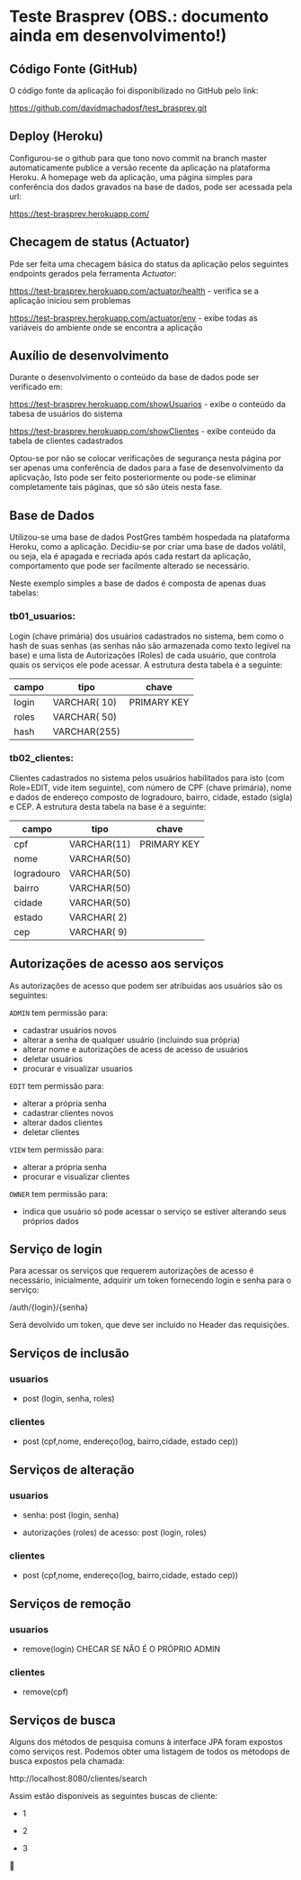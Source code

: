 
# Teste Brasprev (OBS.: documento ainda em desenvolvimento!)

## Código Fonte (GitHub)

O código fonte da aplicação foi disponibilizado no GitHub pelo link: 

https://github.com/davidmachadosf/test_brasprev.git

## Deploy (Heroku)

Configurou-se o github para que tono novo commit na branch master automaticamente publice a versão recente da aplicação na plataforma Heroku. A homepage web da aplicação, uma página simples para conferência dos dados gravados na base de dados, pode ser acessada pela url:

https://test-brasprev.herokuapp.com/

## Checagem de status (Actuator)

Pde ser feita uma checagem básica do status da aplicação pelos seguintes endpoints gerados pela ferramenta *Actuator*:

https://test-brasprev.herokuapp.com/actuator/health - verifica se a aplicação iniciou sem problemas

https://test-brasprev.herokuapp.com/actuator/env - exibe todas as variáveis do ambiente onde se encontra a aplicação

## Auxílio de desenvolvimento

Durante o desenvolvimento o conteúdo da base de dados pode ser verificado em:

https://test-brasprev.herokuapp.com/showUsuarios - exibe o conteúdo da tabesa de usuários do sistema

https://test-brasprev.herokuapp.com/showClientes - exibe conteúdo da tabela de clientes cadastrados

Optou-se por não se colocar verificações de segurança nesta página por ser apenas uma conferência de dados para a fase de desenvolvimento da aplicvação, Isto pode ser feito posteriormente ou pode-se eliminar completamente tais páginas, que só são úteis nesta fase.


## Base de Dados

Utilizou-se uma base de dados PostGres também hospedada na plataforma Heroku, como a aplicação. Decidiu-se por criar uma base de dados volátil, ou seja, ela é apagada e recriada após cada restart da aplicação, comportamento que pode ser facilmente alterado se necessário.

Neste exemplo simples a base de dados é composta de apenas duas tabelas: 

### tb01_usuarios: 

Login (chave primária) dos usuários cadastrados no sistema, bem como o hash de suas senhas (as senhas não são armazenada como texto legível na base) e uma lista de Autorizações (Roles) de cada usuário, que controla quais os serviços ele pode acessar. A estrutura desta tabela é a seguinte:

campo | tipo | chave 
----- | ---- | ------
login | VARCHAR( 10) | PRIMARY KEY
roles | VARCHAR( 50) |
hash  | VARCHAR(255) |

### tb02_clientes: 

Clientes cadastrados no sistema pelos usuários habilitados para isto (com Role=EDIT, vide item seguinte), com número de CPF (chave primária), nome e dados de endereço composto de logradouro, bairro, cidade, estado (sigla) e CEP. A estrutura desta tabela na base é a seguinte:

campo | tipo | chave 
----- | ---- | ------
cpf        | VARCHAR(11) | PRIMARY KEY
nome       | VARCHAR(50) |
logradouro | VARCHAR(50) |
bairro     | VARCHAR(50) |
cidade     | VARCHAR(50) |
estado     | VARCHAR( 2) |
cep        | VARCHAR( 9) |


## Autorizações de acesso aos serviços

As autorizações de acesso que podem ser atribuidas aos usuários são os seguintes:

`ADMIN` tem permissão para:
* cadastrar usuários novos
* alterar a senha de qualquer usuário (incluindo sua própria)
* alterar nome e autorizações de acess de acesso de usuários
* deletar usuários
* procurar e visualizar usuarios

`EDIT` tem permissão para:
* alterar a própria senha 
* cadastrar clientes novos
* alterar dados clientes
* deletar clientes 

`VIEW` tem permissão para:
* alterar a própria senha 
* procurar e visualizar  clientes 

`OWNER` tem permissão para:
* indica que usuário só pode acessar o serviço se estiver alterando seus próprios dados



## Serviço de login

Para acessar os serviços que requerem autorizações de acesso é necessário, inicialmente, adquirir um token fornecendo login e senha para o serviço:

/auth/{login}/{senha}

Será devolvido um token, que deve ser incluido no Header das requisições.


## Serviços de inclusão 

### usuarios
  * post (login, senha, roles)

### clientes
   * post (cpf,nome, endereço(log, bairro,cidade, estado cep))

## Serviços de alteração

### usuarios
  * senha: post (login, senha)
  
  * autorizações (roles) de acesso: post (login, roles)

### clientes
  * post (cpf,nome, endereço(log, bairro,cidade, estado cep))  


## Serviços de remoção

### usuarios
  * remove(login) CHECAR SE NÂO É O PRÓPRIO ADMIN

### clientes
  * remove(cpf)


## Serviços de busca
Alguns dos métodos de pesquisa comuns à interface JPA foram expostos como serviços rest. Podemos obter uma listagem de todos os métodops de busca expostos pela chamada:

http://localhost:8080/clientes/search

Assim estão disponíveis as seguintes buscas de cliente:

* 1

* 2

* 3


:metal:



